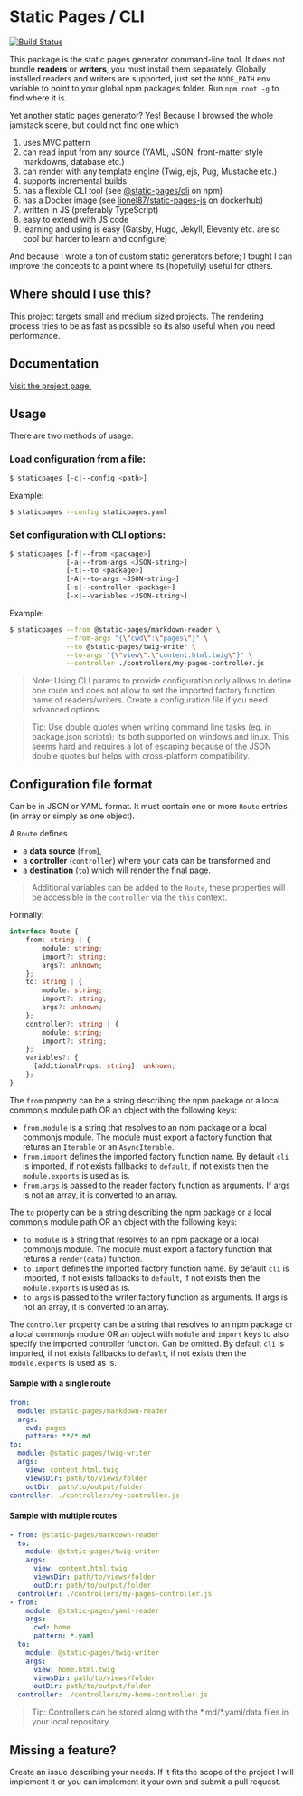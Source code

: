 # Static Pages / CLI

[![Build Status](https://app.travis-ci.com/staticpagesjs/cli.svg?branch=master)](https://app.travis-ci.com/staticpagesjs/cli)

This package is the static pages generator command-line tool.
It does not bundle **readers** or **writers**, you must install them separately.
Globally installed readers and writers are supported, just set the `NODE_PATH` env variable to point to your global npm packages folder. Run `npm root -g` to find where it is.

Yet another static pages generator?
Yes! Because I browsed the whole jamstack scene, but could not find one which
1. uses MVC pattern
2. can read input from any source (YAML, JSON, front-matter style markdowns, database etc.)
3. can render with any template engine (Twig, ejs, Pug, Mustache etc.)
4. supports incremental builds
5. has a flexible CLI tool (see [@static-pages/cli](https://www.npmjs.com/package/@static-pages/cli) on npm)
6. has a Docker image (see [lionel87/static-pages-js](https://hub.docker.com/repository/docker/lionel87/static-pages-js) on dockerhub)
7. written in JS (preferably TypeScript)
8. easy to extend with JS code
9. learning and using is easy (Gatsby, Hugo, Jekyll, Eleventy etc. are so cool but harder to learn and configure)

And because I wrote a ton of custom static generators before; I tought I can improve the concepts to a point where its (hopefully) useful for others.

## Where should I use this?
This project targets small and medium sized projects. The rendering process tries to be as fast as possible so its also useful when you need performance.

## Documentation
[Visit the project page.](https://staticpagesjs.github.io/)

## Usage
There are two methods of usage:
### Load configuration from a file:
```sh
$ staticpages [-c|--config <path>]
```

Example:
```sh
$ staticpages --config staticpages.yaml
```

### Set configuration with CLI options:
```sh
$ staticpages [-f|--from <package>]
              [-a|--from-args <JSON-string>]
              [-t|--to <package>]
              [-A|--to-args <JSON-string>]
              [-s|--controller <package>]
              [-x|--variables <JSON-string>]
```

Example:
```sh
$ staticpages --from @static-pages/markdown-reader \
              --from-args "{\"cwd\":\"pages\"}" \
              --to @static-pages/twig-writer \
              --to-args "{\"view\":\"content.html.twig\"}" \
              --controller ./controllers/my-pages-controller.js
```

> Note: Using CLI params to provide configuration only allows to define one route and does not allow to set the imported factory function name of readers/writers. Create a configuration file if you need advanced options.

> Tip: Use double quotes when writing command line tasks (eg. in package.json scripts); its both supported on windows and linux. This seems hard and requires a lot of escaping because of the JSON double quotes but helps with cross-platform compatibility.

## Configuration file format

Can be in JSON or YAML format. It must contain one or more `Route` entries (in array or simply as one object).

A `Route` defines
- a **data source** (`from`),
- a **controller** (`controller`) where your data can be transformed and
- a **destination** (`to`) which will render the final page.

> Additional variables can be added to the `Route`, these properties will be accessible in the `controller` via the `this` context.

Formally:
```ts
interface Route {
    from: string | {
        module: string;
        import?: string;
        args?: unknown;
    };
    to: string | {
        module: string;
        import?: string;
        args?: unknown;
    };
    controller?: string | {
        module: string;
        import?: string;
    };
    variables?: {
      [additionalProps: string]: unknown;
    };
}
```

The `from` property can be a string describing the npm package or a local commonjs module path OR an object with the following keys:
- `from.module` is a string that resolves to an npm package or a local commonjs module. The module must export a factory function that returns an `Iterable` or an `AsyncIterable`.
- `from.import` defines the imported factory function name. By default `cli` is imported, if not exists fallbacks to `default`, if not exists then the `module.exports` is used as is.
- `from.args` is passed to the reader factory function as arguments. If args is not an array, it is converted to an array.

The `to` property can be a string describing the npm package or a local commonjs module path OR an object with the following keys:
- `to.module` is a string that resolves to an npm package or a local commonjs module. The module must export a factory function that returns a `render(data)` function.
- `to.import` defines the imported factory function name. By default `cli` is imported, if not exists fallbacks to `default`, if not exists then the `module.exports` is used as is.
- `to.args` is passed to the writer factory function as arguments. If args is not an array, it is converted to an array.

The `controller` property can be a string that resolves to an npm package or a local commonjs module OR an object with `module` and `import` keys to also specify the imported controller function. Can be omitted. By default `cli` is imported, if not exists fallbacks to `default`, if not exists then the `module.exports` is used as is.

#### Sample with a single route
```yaml
from:
  module: @static-pages/markdown-reader
  args:
    cwd: pages
    pattern: **/*.md
to:
  module: @static-pages/twig-writer
  args:
    view: content.html.twig
    viewsDir: path/to/views/folder
    outDir: path/to/output/folder
controller: ./controllers/my-controller.js
```

#### Sample with multiple routes
```yaml
- from: @static-pages/markdown-reader
  to:
    module: @static-pages/twig-writer
    args:
      view: content.html.twig
      viewsDir: path/to/views/folder
      outDir: path/to/output/folder
  controller: ./controllers/my-pages-controller.js
- from:
    module: @static-pages/yaml-reader
    args:
      cwd: home
      pattern: *.yaml
  to:
    module: @static-pages/twig-writer
    args:
      view: home.html.twig
      viewsDir: path/to/views/folder
      outDir: path/to/output/folder
  controller: ./controllers/my-home-controller.js
```

> Tip: Controllers can be stored along with the \*.md/\*.yaml/data files in your local repository.

## Missing a feature?
Create an issue describing your needs. If it fits the scope of the project I will implement it or you can implement it your own and submit a pull request.
